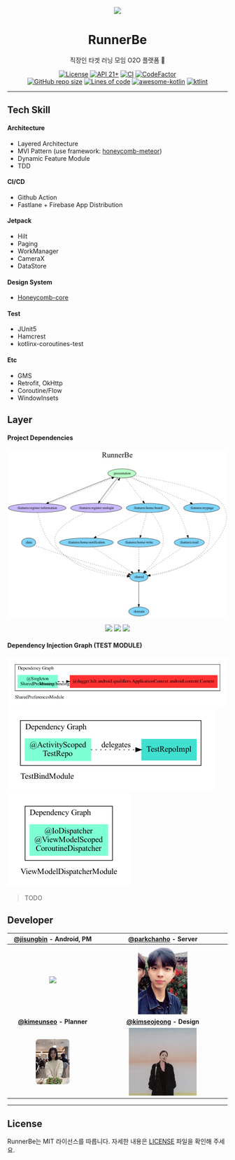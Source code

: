 <p align="center">
  <img src="https://github.com/applemango-runnerbe/RunnerBe-Android/blob/main/art/preview-logo.png?raw=true" width="15%" />
</p>
<h1 align="center">RunnerBe</h1>
<p align="center">직장인 타겟 러닝 모임 O2O 플랫폼 🐝</p>
<p align="center">
  <a href="https://github.com/jisungbin/RunnerBe/blob/main/LICENSE"><img alt="License" src="https://img.shields.io/badge/License-MIT-blue"/></a>
  <a href="https://developer.android.com/about/versions/lollipop"><img alt="API 21+" src="https://img.shields.io/badge/API-21%2B-brightgreen.svg"/></a>
  <a href="https://github.com/applemango-runnerbe/RunnerBe-Android/actions/workflows/android-ci.yml"> <img alt="CI" src="https://github.com/applemango-runnerbe/RunnerBe-Android/actions/workflows/android-ci.yml/badge.svg?branch=develop"/></a>
  <a href="https://www.codefactor.io/repository/github/applemango-runnerbe/runnerbe-android/overview"><img src="https://www.codefactor.io/repository/github/applemango-runnerbe/runnerbe-android/badge" alt="CodeFactor" /></a>
  <br/>
  <a href="https://github.com/applemango-runnerbe/RunnerBe-Android"><img alt="GitHub repo size" src="https://img.shields.io/github/repo-size/applemango-runnerbe/RunnerBe-Android" /></a>
  <a href="https://github.com/applemango-runnerbe/RunnerBe-Android"><img alt="Lines of code" src="https://img.shields.io/tokei/lines/github/applemango-runnerbe/RunnerBe-Android" /></a>
  <a href="https://kotlin.link"><img src="https://kotlin.link/awesome-kotlin.svg" alt="awesome-kotlin" /></a>
  <a href="https://ktlint.github.io/"><img src="https://img.shields.io/badge/code%20style-%E2%9D%A4-FF4081.svg" alt="ktlint" /></a>
</p>



---

## Tech Skill

#### Architecture

- Layered Architecture
- MVI Pattern (use framework: [honeycomb-meteor](https://github.com/applemango-runnerbe/honeycomb))
- Dynamic Feature Module
- TDD

#### CI/CD

- Github Action
- Fastlane + Firebase App Distribution

#### Jetpack

- Hilt
- Paging
- WorkManager
- CameraX
- DataStore

#### Design System

- [Honeycomb-core](https://github.com/applemango-runnerbe/honeycomb)

#### Test

- JUnit5
- Hamcrest
- kotlinx-coroutines-test

#### Etc

- GMS
- Retrofit, OkHttp
- Coroutine/Flow
- WindowInsets

## Layer

#### Project Dependencies

![](art/project-dependency-graph/graph.dot.png)

<p align="center" >
  <img src="https://img.shields.io/badge/Module-Android-%23baffc9" />
  <img src="https://img.shields.io/badge/Module-Dynamic%20Feature-%23c9baff" /> 
  <img src="https://img.shields.io/badge/Module-Android%20Library-%2381D4FA" />
</p>


#### Dependency Injection Graph **(TEST MODULE)**

![](art/di-graph/SharedPreferencesModule.dot.png)
![](art/di-graph/TestBindModule.dot.png)
![](art/di-graph/ViewModelDispatcherModule.dot.png)

> TODO

## Developer

|  [@jisungbin](https://github.com/jisungbin) - Android, PM   |  [@parkchanho](https://github.com/great-park) - Server  |
| :----------------------------------------------------------: | :-----------------------------------------------------: |
| <img src="https://avatars.githubusercontent.com/u/40740128?v=4" width="50%" /> | <img src="art/developer/parkchanho.png" width="40%" />  |
| **[@kimeunseo](https://github.com/plannermango) - Planner**  |         **[@kimseojeong](README.md) - Design**          |
|    <img src="art/developer/kimeunseo.png" width="40%" />     | <img src="art/developer/kimseojeong.png" width="55%" /> |

---

## License

RunnerBe는 MIT 라이선스를 따릅니다. 자세한
내용은 [LICENSE](https://github.com/applemango-runnerbe/RunnerBe-Android/blob/main/LICENSE) 파일을 확인해
주세요.
